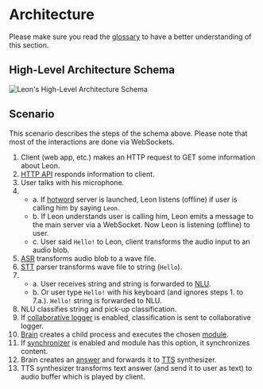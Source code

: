 # Architecture

Please make sure you read the [glossary](/glossary.md) to have a better understanding of this section.

## High-Level Architecture Schema

![Leon's High-Level Architecture Schema](/assets/img/high-level_architecture_schema.svg "Leon's High-Level Architecture Schema")

## Scenario

This scenario describes the steps of the schema above. Please note that most of the interactions are done via WebSockets.

1. Client (web app, etc.) makes an HTTP request to GET some information about Leon.
2. [HTTP API](/glossary.md#api) responds information to client.
3. User talks with his microphone.
4. <i style="opacity: 0;">.</i>
	- a. If [hotword](/offline.md#hotword) server is launched, Leon listens (offline) if user is calling him by saying `Leon`.
	- b. If Leon understands user is calling him, Leon emits a message to the main server via a WebSocket. Now Leon is listening (offline) to user.
	- c. User said `Hello!` to Leon, client transforms the audio input to an audio blob.
5. [ASR](/glossary.md#asr) transforms audio blob to a wave file.
6. [STT](/glossary.md#stt) parser transforms wave file to string (`Hello`).
7. <i style="opacity: 0;">.</i>
	- a. User receives string and string is forwarded to [NLU](/glossary.md#nlu).
	- b. Or user type `Hello!` with his keyboard (and ignores steps 1. to 7.a.). `Hello!` string is forwarded to NLU.
8. NLU classifies string and pick-up classification.
9. If [collaborative logger](/collaborative-logger.md) is enabled, classification is sent to collaborative logger.
10. [Brain](/glossary.md#brain) creates a child process and executes the chosen [module](/glossary.md#modules).
11. If [synchronizer](/glossary.md#synchronizer) is enabled and module has this option, it synchronizes content.
12. Brain creates an [answer](/glossary.md#answers) and forwards it to [TTS](/glossary.md#tts) synthesizer.
13. TTS synthesizer transforms text answer (and send it to user as text) to audio buffer which is played by client.
